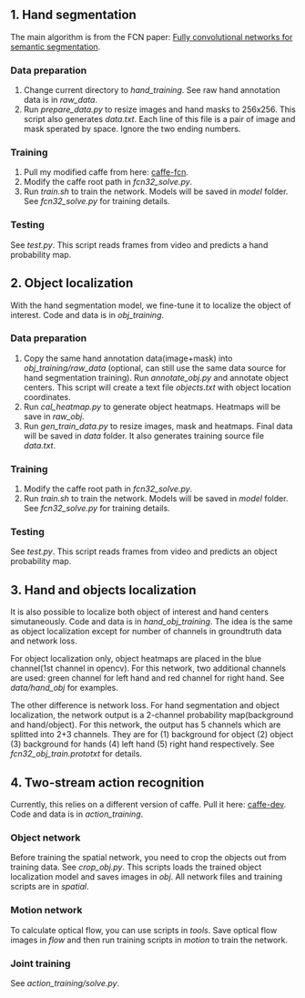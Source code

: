 ## 1. Hand segmentation
The main algorithm is from the FCN paper: [Fully convolutional networks for semantic segmentation](http://arxiv.org/abs/1411.4038). 

### Data preparation
1. Change current directory to *hand_training*. See raw hand annotation data is in *raw_data*.
2. Run *prepare_data.py* to resize images and hand masks to 256x256. This script also generates *data.txt*. Each line of this file is a pair of image and mask sperated by space. Ignore the two ending numbers.

### Training
1. Pull my modified caffe from here: [caffe-fcn](https://github.com/minghuam/caffe-fcn).
2. Modify the caffe root path in *fcn32_solve.py*.
3. Run *train.sh* to train the network. Models will be saved in *model* folder. See *fcn32_solve.py* for training details.

### Testing
See *test.py*. This script reads frames from video and predicts a hand probability map.

## 2. Object localization
With the hand segmentation model, we fine-tune it to localize the object of interest. Code and data is in *obj_training*.

### Data preparation
1. Copy the same hand annotation data(image+mask)  into *obj_training/raw_data* (optional, can still use the same data source for hand segmentation training). Run *annotate_obj.py* and annotate object centers. This script will create a text file *objects.txt* with object location coordinates.
2. Run *cal_heatmap.py* to generate object heatmaps. Heatmaps will be save in *raw_obj*.
3. Run *gen_train_data.py* to resize images, mask and heatmaps. Final data will be saved in *data* folder. It also generates training source file *data.txt*. 

### Training
1. Modify the caffe root path in *fcn32_solve.py*.
2. Run *train.sh* to train the network. Models will be saved in *model* folder. See *fcn32_solve.py* for training details.

### Testing
See *test.py*. This script reads frames from video and predicts an object probability map.


## 3. Hand and objects localization
It is also possible to localize both object of interest and hand centers simutaneously. Code and data is in *hand_obj_training*.
The idea is the same as object localization except for number of channels in groundtruth data and network loss. 

For object localization only, object heatmaps are placed in the blue channel(1st channel in opencv). For this network, two additional channels are used: green channel for left hand  and red channel for right hand. See *data/hand_obj* for examples.

The other difference is network loss. For hand segmentation and object localization, the network output is a 2-channel probability map(background and hand/object). For this network, the output has 5 channels which are splitted into 2+3 channels. They are for (1) background for object (2) object (3) background for hands (4) left hand (5) right hand respectively. See *fcn32_obj_train.prototxt* for details.

## 4. Two-stream action recognition
Currently, this relies on a different version of caffe. Pull it here: [caffe-dev](https://github.com/minghuam/caffe-dev). Code and data is in *action_training*.

### Object network
Before training the spatial network, you need to crop the objects out from training data. See *crop_obj.py*. This scripts loads the trained object localization model and saves images in *obj*. All network files and training scripts are in *spatial*. 

### Motion network
To calculate optical flow, you can use scripts in *tools*. Save optical flow images in *flow* and then run training scripts in *motion* to train the network.

### Joint training
See *action_training/solve.py*.